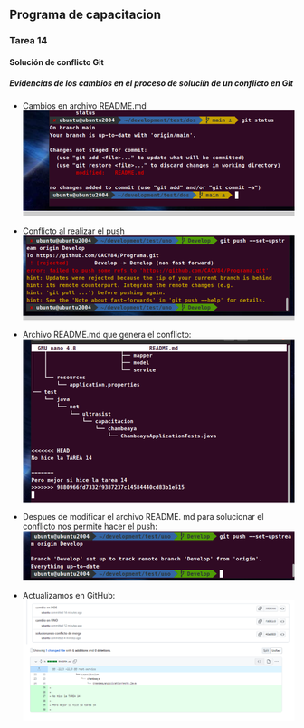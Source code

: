 ## Programa de capacitacion
### Tarea 14

#### Solución de conflicto Git

#####  Evidencias de los cambios en el proceso de soluciín de un conflicto en Git
- Cambios en archivo README.md
![](/Tarea14/imagenes/status.png)

- Conflicto al realizar el push
![](/Tarea14/imagenes/conflicto.png)

- Archivo README.md que genera el conflicto:
 ![](/Tarea14/imagenes/solve.png)

- Despues de modificar el archivo README. md para solucionar el conflicto nos permite hacer el push:
![](/Tarea14/imagenes/end.png)

- Actualizamos en GitHub:
![](/Tarea14/imagenes/git.png)




